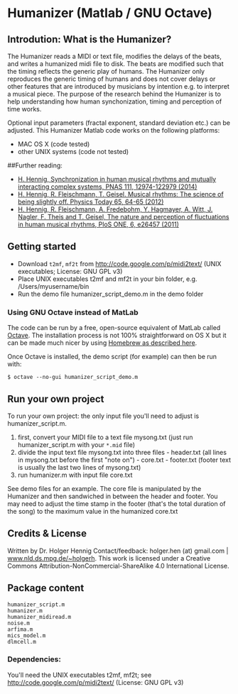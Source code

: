 # Humanizer (Matlab / GNU Octave)

## Introdution: What is the Humanizer?
The Humanizer reads a MIDI or text file, modifies the delays of the beats, and writes a humanized midi file to disk. The beats are modified such that the timing reflects the generic play of humans. The Humanizer only reproduces the generic timing of humans and does not cover delays or other features that are introduced by musicians by intention e.g. to interpret a musical piece. The purpose of the research behind the Humanizer is to help understanding how human synchonization, timing and perception of time works.

Optional input parameters (fractal exponent, standard deviation etc.) can be adjusted. This Humanizer Matlab code works on the following platforms:

  * MAC OS X (code tested)
  * other UNIX systems (code not tested)

##Further reading:

  * [H. Hennig, Synchronization in human musical rhythms and mutually interacting complex systems, PNAS 111, 12974-122979 (2014)](http://www.nld.ds.mpg.de/~holgerh/articles/Hennig_2014_PNAS.pdf)
  * [H. Hennig, R. Fleischmann, T. Geisel. Musical rhythms: The science of being slightly off. Physics Today 65, 64-65 (2012)](http://www.nld.ds.mpg.de/~holgerh/articles/Hennig_2012_phystoday.pdf)
  * [H. Hennig, R. Fleischmann, A. Fredebohm, Y. Hagmayer, A. Witt, J. Nagler, F. Theis and T. Geisel, The nature and perception of fluctuations in human musical rhythms, PloS ONE, 6, e26457 (2011)](http://journals.plos.org/plosone/article?id=10.1371/journal.pone.0026457)

## Getting started

  * Download `t2mf`, `mf2t` from http://code.google.com/p/midi2text/ (UNIX executables; License: GNU GPL v3)
  * Place UNIX executables t2mf and mf2t in your bin folder, e.g. /Users/myusername/bin
  * Run the demo file humanizer_script_demo.m in the demo folder

### Using GNU Octave instead of MatLab

The code can be run by a free, open-source equivalent of MatLab called [Octave](http://www.gnu.org/software/octave/).
The installation process is not 100% straightforward on OS X but it can be made much nicer by using [Homebrew as described here](http://adampash.com/how-to-install-octave/).

Once Octave is installed, the demo script (for example) can then be run with:

```
$ octave --no-gui humanizer_script_demo.m
```

## Run your own project
To run your own project: the only input file you'll need to adjust is humanizer_script.m.

  1) first, convert your MIDI file to a text file mysong.txt (just run humanizer_script.m with your `*.mid` file)
  2) divide the input text file mysong.txt into three files
    - header.txt (all lines in mysong.txt before the first "note on")
    - core.txt
    - footer.txt (footer text is usually the last two lines of mysong.txt)
  3) run humanizer.m with input file core.txt

See demo files for an example. The core file is manipulated by the Humanizer and then sandwiched in between the header and footer. You may need to adjust the time stamp in the footer (that's the total duration of the song) to the maximum value in the humanized core.txt

## Credits & License
Written by Dr. Holger Hennig
Contact/feedback: holger.hen (at) gmail.com | www.nld.ds.mpg.de/~holgerh.
This work is licensed under a Creative Commons Attribution-NonCommercial-ShareAlike 4.0 International License.

## Package content

```
humanizer_script.m
humanizer.m
humanizer_midiread.m
noise.m
arfima.m
mics_model.m
dlmcell.m
```

### Dependencies:

You'll need the UNIX executables t2mf, mf2t; see http://code.google.com/p/midi2text/ (License: GNU GPL v3)
